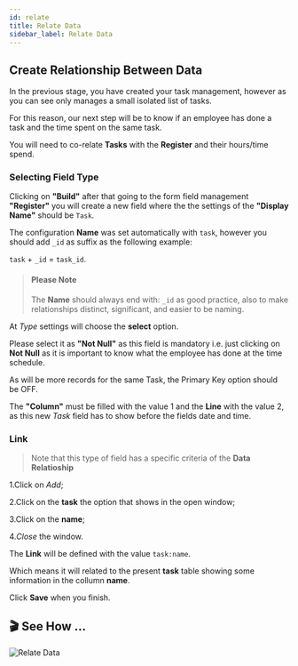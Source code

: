 ```yaml
---
id: relate
title: Relate Data
sidebar_label: Relate Data
---
```


## Create Relationship Between Data 

In the previous stage, you have created your task management, however as you can see only manages a small isolated list of tasks.

For this reason, our next step will be to know if an employee has done a task and the time spent on the same task.

You will need to co-relate **Tasks** with the **Register** and their hours/time spend.

### Selecting Field Type

Clicking on **"Build"** after that going to the form field management **"Register"** you will create a new field where the the settings of the **"Display Name"** should be `Task`.

The configuration **Name** was set automatically with `task`, however you should add `_id` as suffix as the following example:

`task` + `_id` = `task_id`.

> #### Please Note
> The **Name** should always end with: `_id` as good practice, also to make relationships distinct, significant, and easier to be naming.

At _Type_ settings will choose the **select** option.

Please select it as  **"Not Null"** as this field is mandatory i.e. just clicking on **Not Null** as it is important to know what the employee has done at the time schedule.

As will be more records for the same Task, the Primary Key option should be OFF.

The **"Column"** must be filled with the value 1 and the **Line** with the value 2, as this new _Task_ field has to show before the fields date and time.

### Link

>Note that this type of field has a specific criteria of the **Data Relatioship**

1.Click on _Add_;

2.Click on the **task** the option that shows in the open window;

3.Click on the **name**;

4._Close_ the window.

The **Link** will be defined with the value `task:name`.

Which means it will related to the present **task** table showing some information in the collumn **name**.

Click **Save** when you finish.

## 🎬 See How ...

![Relate Data](assets/comece/demonstracao/relacionar.gif)
